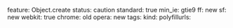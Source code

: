 feature: Object.create
status: caution
standard: true
min_ie: gtie9
ff: new
sf: new
webkit: true
chrome: old
opera: new
tags:
kind:
polyfillurls:

